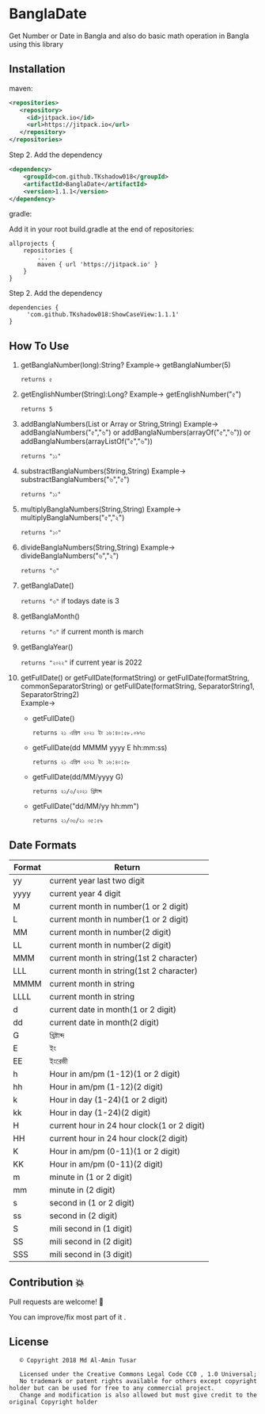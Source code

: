 # BanglaDate
Get Number or Date in Bangla and also do basic math operation in Bangla using this library

## Installation

maven:
```xml
<repositories>
   <repository>
     <id>jitpack.io</id>
     <url>https://jitpack.io</url>
   </repository>
</repositories>
```
 
Step 2. Add the dependency
```xml
<dependency>
    <groupId>com.github.TKshadow018</groupId>
    <artifactId>BanglaDate</artifactId>
    <version>1.1.1</version>
</dependency>
```
gradle:
	
Add it in your root build.gradle at the end of repositories:
	
    allprojects {
        repositories {
            ...
            maven { url 'https://jitpack.io' }
        }
    }


Step 2. Add the dependency

    dependencies {
         'com.github.TKshadow018:ShowCaseView:1.1.1'
    }

## How To Use

1. getBanglaNumber(long):String?
    Example-> 
      getBanglaNumber(5) 

      `returns ৫`


2. getEnglishNumber(String):Long?
    Example-> 
      getEnglishNumber("৫") 

      `returns 5`


3. addBanglaNumbers(List<Sting> or Array<String> or String,String)
    Example-> 
      addBanglaNumbers("৫","৬") or
      addBanglaNumbers(arrayOf("৫","৬")) or
      addBanglaNumbers(arrayListOf("৫","৬"))

      `returns "১১"`
      
4. substractBanglaNumbers(String,String)
    Example-> 
       substractBanglaNumbers("৬","৫")
       
      `returns "১১"`

5. multiplyBanglaNumbers(String,String)
    Example-> 
      multiplyBanglaNumbers("৫","২")

      `returns "১০"`

6. divideBanglaNumbers(String,String)
    Example-> 
      divideBanglaNumbers("৬","২")

      `returns "৩"`
      
7. getBanglaDate()

      `returns "৩"` if todays date is 3
      
8. getBanglaMonth()

      `returns "৩"` if current month is march
      
9. getBanglaYear()

      `returns "২০২২"` if current year is 2022
      
10. getFullDate() or getFullDate(formatString)  or getFullDate(formatString, commonSeparatorString)  or getFullDate(formatString, SeparatorString1, SeparatorString2)  
    Example-> 
     * getFullDate()
      
        `returns ২১ এপ্রিল ২০২১ ইং ১৬:৪০:৫৮.০৯৭৩`
	
     * getFullDate(dd MMMM yyyy E hh:mm:ss)
      
        `returns ২১ এপ্রিল ২০২১ ইং ১৬:৪০:৫৮`

     * getFullDate(dd/MM/yyyy G)
      
        `returns ২১/৩/২০২১ খ্রিষ্টাব্দ`
	
    * getFullDate("dd/MM/yy hh:mm")
      
        `returns ২১/০৩/২১ ০৫:৫৯`
	
## Date Formats
| Format | Return |
| --- | --- |
| yy | current year last two digit |
| yyyy | current year 4 digit |
| M | current month in number(1 or 2 digit) |
| L | current month in number(1 or 2 digit) |
| MM | current month in number(2 digit) |
| LL | current month in number(2 digit) |
| MMM | current month in string(1st 2 character) |
| LLL | current month in string(1st 2 character) |
| MMMM | current month in string |
| LLLL | current month in string |
| d | current date in month(1 or 2 digit) |
| dd | current date in month(2 digit) |
| G | খ্রিষ্টাব্দ |
| E | ইং |
| EE | ইংরেজী |
| h | Hour in am/pm (1-12)(1 or 2 digit) |
| hh | Hour in am/pm (1-12)(2 digit) |
| k | Hour in day (1-24)(1 or 2 digit) |
| kk | Hour in day (1-24)(2 digit) |
| H | current hour in 24 hour clock(1 or 2 digit) |
| HH | current hour in 24 hour clock(2 digit) |
| K | Hour in am/pm (0-11)(1 or 2 digit) |
| KK | Hour in am/pm (0-11)(2 digit) |
| m | minute in (1 or 2 digit) |
| mm | minute in (2 digit) |
| s | second in (1 or 2 digit) |
| ss | second in (2 digit) |
| S | mili second in (1 digit) |
| SS | mili second in (2 digit) |
| SSS | mili second in (3 digit) |
       
     
      
## Contribution :collision:

Pull requests are welcome! :clap:

You can improve/fix most part of it . 
      
## License
```
   © Copyright 2018 Md Al-Amin Tusar

   Licensed under the Creative Commons Legal Code CC0 , 1.0 Universal;
   No trademark or patent rights available for others except copyright holder but can be used for free to any commercial project.
   Change and modification is also allowed but must give credit to the original Copyright holder
